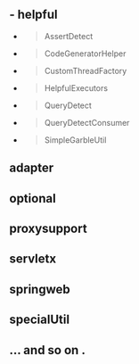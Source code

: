 ## - helpful
- > AssertDetect
- > CodeGeneratorHelper
- > CustomThreadFactory
- > HelpfulExecutors
- > QueryDetect
- > QueryDetectConsumer
- > SimpleGarbleUtil
## adapter
## optional
## proxysupport
## servletx
## springweb
## specialUtil
## ... and so on .